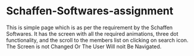 # Schaffen-Softwares-assignment
This is simple page which is as per the requirement by the Schaffen Softwares. It has the screen with all the required animations, three dot functionality, and the scroll to the members list on clicking on search icon. The Screen is not Changed Or The User Will noit Be Navigated. 
